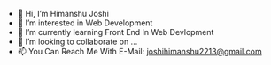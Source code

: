 - 👋 Hi, I’m Himanshu Joshi 
- 👀 I’m interested in Web Development 
- 🌱 I’m currently learning Front End In Web Devlopment
- 💞️ I’m looking to collaborate on ...
- 📫 You Can Reach Me With E-Mail: joshihimanshu2213@gmail.com
